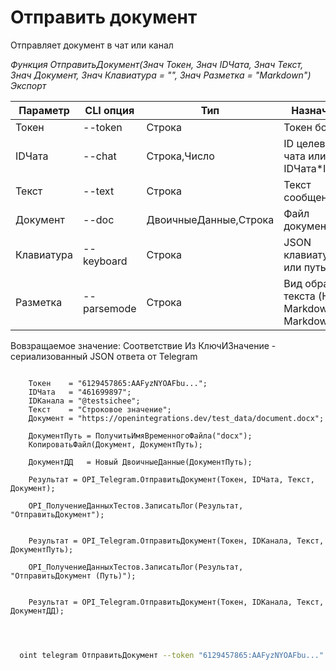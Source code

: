 ﻿---
sidebar_position: 5
---

# Отправить документ
 Отправляет документ в чат или канал


*Функция ОтправитьДокумент(Знач Токен, Знач IDЧата, Знач Текст, Знач Документ, Знач Клавиатура = "", Знач Разметка = "Markdown") Экспорт*

  | Параметр | CLI опция | Тип | Назначение |
  |-|-|-|-|
  | Токен | --token | Строка | Токен бота |
  | IDЧата | --chat | Строка,Число | ID целевого чата или IDЧата*IDТемы |
  | Текст | --text | Строка | Текст сообщения |
  | Документ | --doc | ДвоичныеДанные,Строка | Файл документа |
  | Клавиатура | --keyboard | Строка | JSON клавиатуры или путь к .json |
  | Разметка | --parsemode | Строка | Вид обработки текста (HTML, Markdown, MarkdownV2) |

  
  Вовзращаемое значение:   Соответствие Из КлючИЗначение - сериализованный JSON ответа от Telegram

```bsl title="Пример кода"
	
    Токен    = "6129457865:AAFyzNYOAFbu...";
    IDЧата   = "461699897";
    IDКанала = "@testsichee";
    Текст    = "Строковое значение";
    Документ = "https://openintegrations.dev/test_data/document.docx";
    
    ДокументПуть = ПолучитьИмяВременногоФайла("docx");
    КопироватьФайл(Документ, ДокументПуть);
    
    ДокументДД   = Новый ДвоичныеДанные(ДокументПуть);
    
    Результат = OPI_Telegram.ОтправитьДокумент(Токен, IDЧата, Текст, Документ);
    
    OPI_ПолучениеДанныхТестов.ЗаписатьЛог(Результат, "ОтправитьДокумент");
    
  
    Результат = OPI_Telegram.ОтправитьДокумент(Токен, IDКанала, Текст, ДокументПуть);
    
    OPI_ПолучениеДанныхТестов.ЗаписатьЛог(Результат, "ОтправитьДокумент (Путь)");
    
      
    Результат = OPI_Telegram.ОтправитьДокумент(Токен, IDКанала, Текст, ДокументДД);

	
```

```sh title="Пример команд CLI"
    
  oint telegram ОтправитьДокумент --token "6129457865:AAFyzNYOAFbu..." --chat "461699897" --text "Строковое значение" --doc "https://openintegrations.dev/test_data/document.docx" --keyboard %keyboard% --parsemode %parsemode%

```


```json title="Результат"



```
